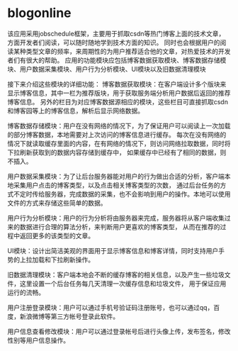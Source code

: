 # blogonline
该应用采用jobschedule框架，主要用于抓取csdn等热门博客上面的技术文章，方面开发者们阅读，可以随时随地学到技术方面的知识。
同时也会根据用户的阅读某种类型文章的频率，来周期性的为用户推荐适合他的文章，对热爱技术的开发者们有很大的帮助。
应用的功能模块应包括博客数据获取模块、博客数据存储模块、用户数据采集模块、用户行为分析模块、UI模块以及旧数据清理模块

接下来介绍这些模块的详细功能：
博客数据获取模块：在客户端设计多个版块来显示博客信息，其中一栏为推荐版块，用于获取服务端分析用户数据后返回的推荐博客信息。
另外的栏目为对应博客数据源相应的模块，这些栏目可直接抓取csdn和博客园等上的博客信息，解析后显示网络数据。

博客数据存储模块：用户在没有网络的情况下，为了保证用户可以阅读上一次加载的部分博客数据，本地需要对上次访问的博客信息进行缓存。
每次在没有网络的情况下就读取缓存里面的内容，在有网络的情况下，则访问网络拉取数据，同时将下拉刷新获取到的数据内容存储到缓存中，
如果缓存中已经有了相同的数据，则不插入。

用户数据采集模块：为了让后台服务器能对用户的行为做出合适的分析，客户端本地采集用户点击的博客类型，以及点击相关博客类型的次数，
通过后台任务的方式不定时传给服务器，完成数据的采集，也不会影响到用户的操作。本地可以使用文件的方式来存储这些简单的数据。

用户行为分析模块：用户的行为分析将由服务器来完成，服务器将从客户端收集过来的数据进行合理的算法分析，来判断用户更喜欢的博客类型，
从而在推荐的过程中返回更多的该类型的文章。

UI模块：设计出简洁美观的界面用于显示博客信息和博客详情，同时支持用户手势的上拉加载和下拉刷新操作。

旧数据清理模块：客户端本地会不断的缓存博客的相关信息，以及产生一些垃圾文件，这里设置一个后台任务每几天清理一次缓存信息和垃圾文件，
用于保证应用运行的流畅。

用户注册登录模块：用户可以通过手机号验证码注册账号，也可以通过qq，百度，新浪微博等第三方帐号登录此软件。

用户信息查看修改模块：用户可以通过登录帐号后进行头像上传，发布签名，修改性别等用户信息操作。
